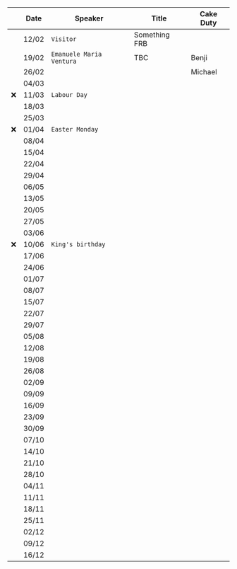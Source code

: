 | | Date | Speaker | Title | Cake Duty |
| --- | --- | --- | --- | --- |
| | 12/02 | `Visitor` | Something FRB | |
| | 19/02 | `Emanuele Maria Ventura` | TBC | Benji |
| | 26/02 | | | Michael |
| | 04/03 | | | |
| ❌ | 11/03 | `Labour Day` | | |
| | 18/03 | | | |
| | 25/03 | | | |
| ❌ | 01/04 | `Easter Monday` | | |
| | 08/04 | | | |
| | 15/04 | | | |
| | 22/04 | | | |
| | 29/04 | | | |
| | 06/05 | | | |
| | 13/05 | | | |
| | 20/05 | | | |
| | 27/05 | | | |
| | 03/06 | | | |
| ❌ | 10/06 | `King's birthday` | | |
| | 17/06 | | | |
| | 24/06 | | | |
| | 01/07 | | | |
| | 08/07 | | | |
| | 15/07 | | | |
| | 22/07 | | | |
| | 29/07 | | | |
| | 05/08 | | | |
| | 12/08 | | | |
| | 19/08 | | | |
| | 26/08 | | | |
| | 02/09 | | | |
| | 09/09 | | | |
| | 16/09 | | | |
| | 23/09 | | | |
| | 30/09 | | | |
| | 07/10 | | | |
| | 14/10 | | | |
| | 21/10 | | | |
| | 28/10 | | | |
| | 04/11 | | | |
| | 11/11 | | | |
| | 18/11 | | | |
| | 25/11 | | | |
| | 02/12 | | | |
| | 09/12 | | | |
| | 16/12 | | | |
